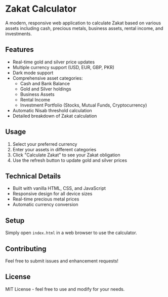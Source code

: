 # Zakat Calculator

A modern, responsive web application to calculate Zakat based on various assets including cash, precious metals, business assets, rental income, and investments.

## Features

- Real-time gold and silver price updates
- Multiple currency support (USD, EUR, GBP, PKR)
- Dark mode support
- Comprehensive asset categories:
  - Cash and Bank Balance
  - Gold and Silver holdings
  - Business Assets
  - Rental Income
  - Investment Portfolio (Stocks, Mutual Funds, Cryptocurrency)
- Automatic Nisab threshold calculation
- Detailed breakdown of Zakat calculation

## Usage

1. Select your preferred currency
2. Enter your assets in different categories
3. Click "Calculate Zakat" to see your Zakat obligation
4. Use the refresh button to update gold and silver prices

## Technical Details

- Built with vanilla HTML, CSS, and JavaScript
- Responsive design for all device sizes
- Real-time precious metal prices
- Automatic currency conversion

## Setup

Simply open `index.html` in a web browser to use the calculator.

## Contributing

Feel free to submit issues and enhancement requests!

## License

MIT License - feel free to use and modify for your needs. 